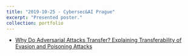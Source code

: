 ```yaml
---
title: "2019-10-25 - Cybersec&AI Prague"
excerpt: "Presented poster."
collection: portfolio
---
```


* [Why Do Adversarial Attacks Transfer? Explaining 
Transferability of Evasion and Poisoning Attacks
](http://maurapintor.github.io/files/poster-transferability.pdf)
